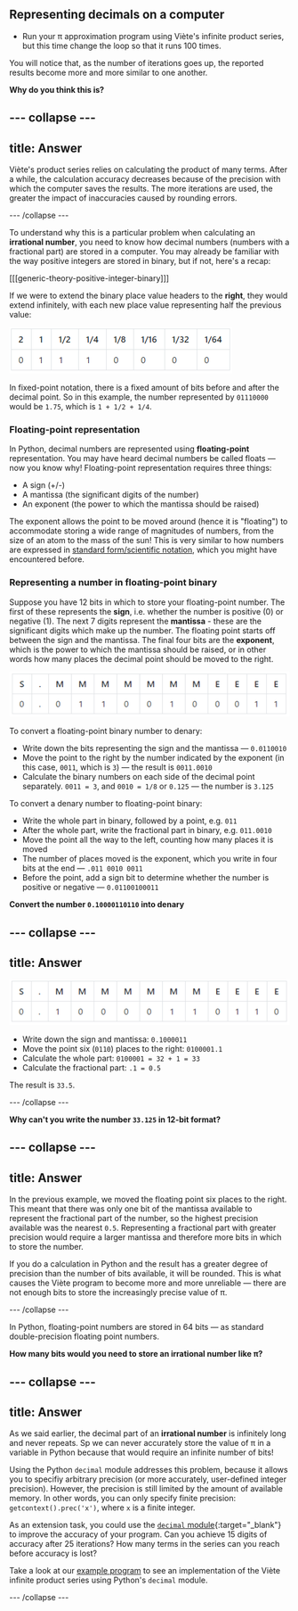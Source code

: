 ## Representing decimals on a computer

+ Run your π approximation program using Viète's infinite product series, but this time change the loop so that it runs 100 times.

You will notice that, as the number of iterations goes up, the reported results become more and more similar to one another.

**Why do you think this is?**

--- collapse ---
---
title: Answer
---
Viète's product series relies on calculating the product of many terms. After a while, the calculation accuracy decreases because of the precision with which the computer saves the results. The more iterations are used, the greater the impact of inaccuracies caused by rounding errors.

--- /collapse ---

To understand why this is a particular problem when calculating an **irrational number**, you need to know how decimal numbers (numbers with a fractional part) are stored in a computer. You may already be familiar with the way positive integers are stored in binary, but if not, here's a recap:

[[[generic-theory-positive-integer-binary]]]

If we were to extend the binary place value headers to the **right**, they would extend infinitely, with each new place value representing half the previous value:

![Binary fixed point](images/binary-fixed-point.png)

In fixed-point notation, there is a fixed amount of bits before and after the decimal point. So in this example, the number represented by `01110000` would be `1.75`, which is `1 + 1/2 + 1/4`.

### Floating-point representation

In Python, decimal numbers are represented using **floating-point** representation. You may have heard decimal numbers be called floats — now you know why! Floating-point representation requires three things:

- A sign (+/-)
- A mantissa (the significant digits of the number)
- An exponent (the power to which the mantissa should be raised)

The exponent allows the point to be moved around (hence it is "floating") to accommodate storing a wide range of magnitudes of numbers, from the size of an atom to the mass of the sun! This is very similar to how numbers are expressed in [standard form/scientific notation](https://www.mathsisfun.com/numbers/scientific-notation.html), which you might have encountered before.

### Representing a number in floating-point binary

Suppose you have 12 bits in which to store your floating-point number. The first of these represents the **sign**, i.e. whether the number is positive (0) or negative (1). The next 7 digits represent the **mantissa** - these are the significant digits which make up the number. The floating point starts off between the sign and the mantissa. The final four bits are the **exponent**, which is the power to which the mantissa should be raised, or in other words how many places the decimal point should be moved to the right.

![Binary floating point](images/binary-floating-point.png)

To convert a floating-point binary number to denary:

+ Write down the bits representing the sign and the mantissa — `0.0110010`
+ Move the point to the right by the number indicated by the exponent (in this case, `0011`, which is `3`) — the result is `0011.0010`
+ Calculate the binary numbers on each side of the decimal point separately. `0011 = 3`, and `0010 = 1/8` or `0.125` — the number is `3.125`

To convert a denary number to floating-point binary:

+ Write the whole part in binary, followed by a point, e.g. `011`
+ After the whole part, write the fractional part in binary, e.g. `011.0010`
+ Move the point all the way to the left, counting how many places it is moved
+ The number of places moved is the exponent, which you write in four bits at the end — `.011 0010 0011`
+ Before the point, add a sign bit to determine whether the number is positive or negative — `0.01100100011`

**Convert the number `0.10000110110` into denary**

--- collapse ---
---
title: Answer
---
![Binary](images/binary-floating-point-answer.png)

- Write down the sign and mantissa: `0.1000011`
- Move the point six (`0110`) places to the right: `0100001.1`
- Calculate the whole part: `0100001 = 32 + 1 = 33`
- Calculate the fractional part: `.1 = 0.5`

The result is `33.5`.

--- /collapse ---

**Why can't you write the number `33.125` in 12-bit format?**

--- collapse ---
---
title: Answer
---
In the previous example, we moved the floating point six places to the right. This meant that there was only one bit of the mantissa available to represent the fractional part of the number, so the highest precision available was the nearest `0.5`. Representing a fractional part with greater precision would require a larger mantissa and therefore more bits in which to store the number.

If you do a calculation in Python and the result has a greater degree of precision than the number of bits available, it will be rounded. This is what causes the Viète program to become more and more unreliable — there are not enough bits to store the increasingly precise value of π.

--- /collapse ---

In Python, floating-point numbers are stored in 64 bits — as standard double-precision floating point numbers.

**How many bits would you need to store an irrational number like π?**

--- collapse ---
---
title: Answer
---
As we said earlier, the decimal part of an **irrational number** is infinitely long and never repeats. Sp we can never accurately store the value of π in a variable in Python because that would require an infinite number of bits!

Using the Python `decimal` module addresses this problem, because it allows you to specifiy arbitrary precision (or more accurately, user-defined integer precision). However, the precision is still limited by the amount of available memory. In other words, you can only specify finite precision: `getcontext().prec('x')`, where `x` is a finite integer.

As an extension task, you could use the [`decimal` module](https://docs.python.org/3/library/decimal.html?highlight=decimal#module-decimal){:target="_blank"} to improve the accuracy of your program. Can you achieve 15 digits of accuracy after 25 iterations? How many terms in the series can you reach before accuracy is lost?

Take a look at our [example program](resources/pi_viete.py) to see an implementation of the Viète infinite product series using Python's `decimal` module.

--- /collapse ---
